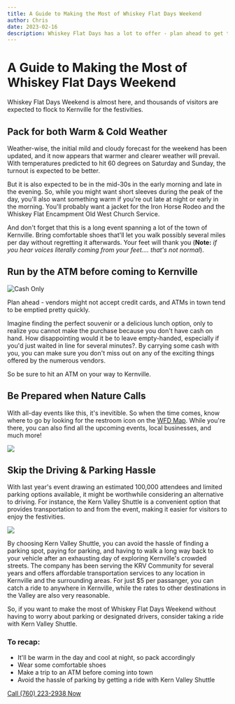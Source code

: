 ```yaml
---
title: A Guide to Making the Most of Whiskey Flat Days Weekend
author: Chris
date: 2023-02-16
description: Whiskey Flat Days has a lot to offer - plan ahead to get the most out of the weekend
---
```

# A Guide to Making the Most of Whiskey Flat Days Weekend

Whiskey Flat Days Weekend is almost here, and thousands of visitors are expected to flock to Kernville for the festivities.

## Pack for both Warm & Cold Weather

Weather-wise, the initial mild and cloudy forecast for the weekend has been updated, and it now appears that warmer and clearer weather will prevail. With temperatures predicted to hit 60 degrees on Saturday and Sunday, the turnout is expected to be better.

But it is also expected to be in the mid-30s in the early morning and late in the evening. So, while you might want short sleeves during the peak of the day, you'll also want something warm if you're out late at night or early in the morning. You'll probably want a jacket for the Iron Horse Rodeo and the 
Whiskey Flat Encampment Old West Church Service.

And don't forget that this is a long event spanning a lot of the town of Kernville. Bring comfortable shoes that'll let you walk possibly several miles per day without regretting it afterwards. Your feet will thank you (**Note:** *if you hear voices literally coming from your feet.... that's not normal*).

## Run by the ATM before coming to Kernville

![Cash Only](https://whiskeyflatdays.com/img/cash-only.svg)

Plan ahead - vendors might not accept credit cards, and ATMs in town tend to be emptied pretty quickly.

Imagine finding the perfect souvenir or a delicious lunch option, only to realize you cannot make the purchase because you don't have cash on hand. How disappointing would it be to leave empty-handed, especially if you'd just waited in line for several minutes?. By carrying some cash with you, you can make sure you don't miss out on any of the exciting things offered by the numerous vendors.

So be sure to hit an ATM on your way to Kernville. 

## Be Prepared when Nature Calls

With all-day events like this, it's inevitible. So when the time comes, know where to go by looking for the restroom icon on the [WFD Map](https://whiskeyflatdays.com/map/). While you're there, you can also find all the upcoming events, local businesses, and much more!

![](https://cdn.kernvalley.us/img/raster/missing-image.png)

## Skip the Driving & Parking Hassle

With last year's event drawing an estimated 100,000 attendees and limited parking options available, it might be worthwhile considering an alternative to driving. For instance, the Kern Valley Shuttle is a convenient option that provides transportation to and from the event, making it easier for visitors to enjoy the festivities.

![](https://cdn.kernvalley.us/img/raster/missing-image.png)

By choosing Kern Valley Shuttle, you can avoid the hassle of finding a parking spot, paying for parking, and having to walk a long way back to your vehicle after an exhausting day of exploring Kernville's crowded streets. The company has been serving the KRV Community for several years and offers affordable transportation services to any location in Kernville and the surrounding areas. For just $5 per passanger, you can catch a ride to anywhere in Kernville, while the rates to other destinations in the Valley are also very reasonable.

So, if you want to make the most of Whiskey Flat Days Weekend without having to worry about parking or designated drivers, consider taking a ride with Kern Valley Shuttle.

### To recap:
- It'll be warm in the day and cool at night, so pack accordingly
- Wear some comfortable shoes
- Make a trip to an ATM before coming into town
- Avoid the hassle of parking by getting a ride with Kern Valley Shuttle

<div class="center">
<a href="tel:+1-760-223-2938" role="button" class="btn btn-primary btn-big">Call (760) 223-2938 Now</a>
</div>
